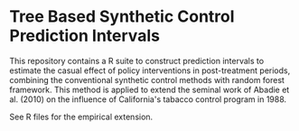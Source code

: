 # Tree Based Synthetic Control Prediction Intervals 
This repository contains a R suite to construct prediction intervals to estimate the casual effect of policy interventions in post-treatment periods, combining the conventional synthetic control methods with random forest framework. This method is applied to extend the seminal work of Abadie et al. (2010) on the influence of California's tabacco control program in 1988. 

See R files for the empirical extension. 
